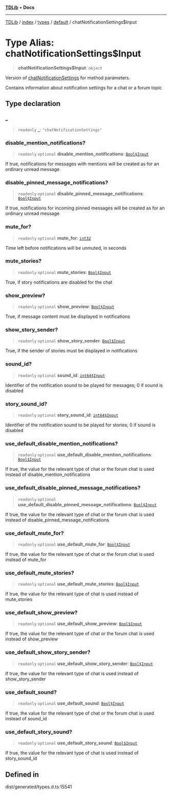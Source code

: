 [**TDLib**](../../../../../../README.md) • **Docs**

***

[TDLib](../../../../../../modules.md) / [index](../../../../../README.md) / [types](../../../README.md) / [default](../README.md) / chatNotificationSettings$Input

# Type Alias: chatNotificationSettings$Input

> **chatNotificationSettings$Input**: `object`

Version of [chatNotificationSettings](chatNotificationSettings.md) for method parameters.

Contains information about notification settings for a chat or a forum topic

## Type declaration

### \_

> `readonly` **\_**: `"chatNotificationSettings"`

### disable\_mention\_notifications?

> `readonly` `optional` **disable\_mention\_notifications**: [`Bool$Input`](Bool$Input.md)

If true, notifications for messages with mentions will be created as for an ordinary unread message

### disable\_pinned\_message\_notifications?

> `readonly` `optional` **disable\_pinned\_message\_notifications**: [`Bool$Input`](Bool$Input.md)

If true, notifications for incoming pinned messages will be created as for an ordinary unread message

### mute\_for?

> `readonly` `optional` **mute\_for**: [`int32`](int32.md)

Time left before notifications will be unmuted, in seconds

### mute\_stories?

> `readonly` `optional` **mute\_stories**: [`Bool$Input`](Bool$Input.md)

True, if story notifications are disabled for the chat

### show\_preview?

> `readonly` `optional` **show\_preview**: [`Bool$Input`](Bool$Input.md)

True, if message content must be displayed in notifications

### show\_story\_sender?

> `readonly` `optional` **show\_story\_sender**: [`Bool$Input`](Bool$Input.md)

True, if the sender of stories must be displayed in notifications

### sound\_id?

> `readonly` `optional` **sound\_id**: [`int64$Input`](int64$Input.md)

Identifier of the notification sound to be played for messages; 0 if sound is disabled

### story\_sound\_id?

> `readonly` `optional` **story\_sound\_id**: [`int64$Input`](int64$Input.md)

Identifier of the notification sound to be played for stories; 0 if sound is disabled

### use\_default\_disable\_mention\_notifications?

> `readonly` `optional` **use\_default\_disable\_mention\_notifications**: [`Bool$Input`](Bool$Input.md)

If true, the value for the relevant type of chat or the forum chat is used instead of disable_mention_notifications

### use\_default\_disable\_pinned\_message\_notifications?

> `readonly` `optional` **use\_default\_disable\_pinned\_message\_notifications**: [`Bool$Input`](Bool$Input.md)

If true, the value for the relevant type of chat or the forum chat is used instead of disable_pinned_message_notifications

### use\_default\_mute\_for?

> `readonly` `optional` **use\_default\_mute\_for**: [`Bool$Input`](Bool$Input.md)

If true, the value for the relevant type of chat or the forum chat is used instead of mute_for

### use\_default\_mute\_stories?

> `readonly` `optional` **use\_default\_mute\_stories**: [`Bool$Input`](Bool$Input.md)

If true, the value for the relevant type of chat is used instead of mute_stories

### use\_default\_show\_preview?

> `readonly` `optional` **use\_default\_show\_preview**: [`Bool$Input`](Bool$Input.md)

If true, the value for the relevant type of chat or the forum chat is used instead of show_preview

### use\_default\_show\_story\_sender?

> `readonly` `optional` **use\_default\_show\_story\_sender**: [`Bool$Input`](Bool$Input.md)

If true, the value for the relevant type of chat is used instead of show_story_sender

### use\_default\_sound?

> `readonly` `optional` **use\_default\_sound**: [`Bool$Input`](Bool$Input.md)

If true, the value for the relevant type of chat or the forum chat is used instead of sound_id

### use\_default\_story\_sound?

> `readonly` `optional` **use\_default\_story\_sound**: [`Bool$Input`](Bool$Input.md)

If true, the value for the relevant type of chat is used instead of story_sound_id

## Defined in

dist/generated/types.d.ts:15541
